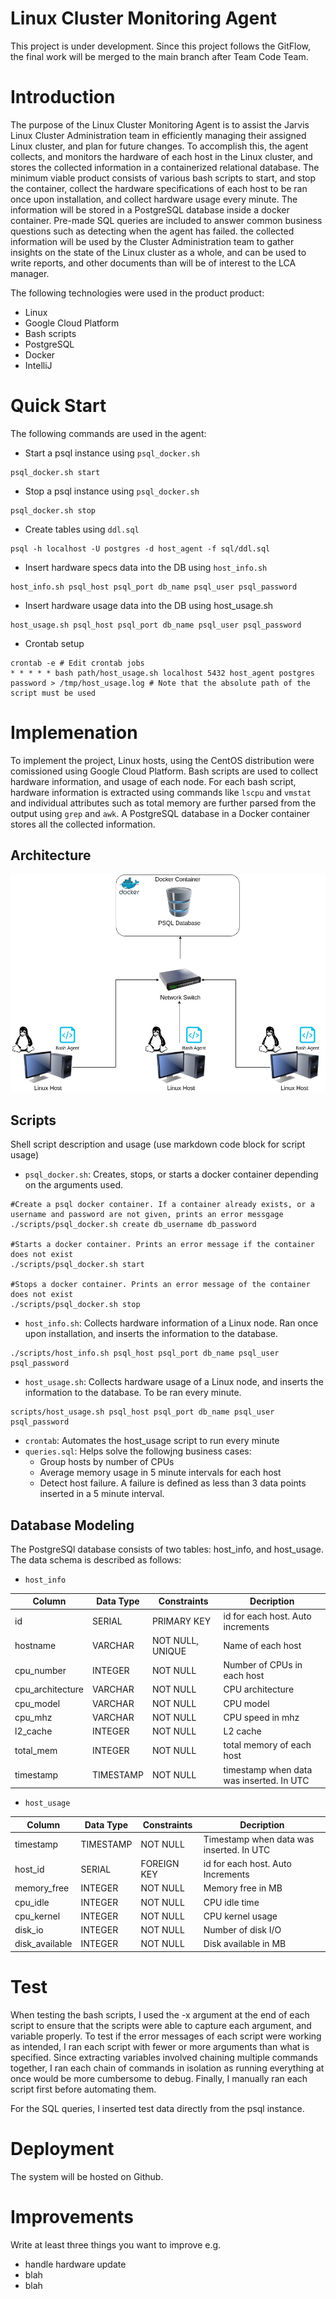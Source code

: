 # Linux Cluster Monitoring Agent
This project is under development. Since this project follows the GitFlow, the final work will be merged to the main branch after Team Code Team.

# Introduction
The purpose of the Linux Cluster Monitoring Agent is to assist the Jarvis Linux Cluster Administration team in efficiently managing their assigned Linux cluster, and plan for future changes. To accomplish this, the agent collects, and monitors the hardware of each host in the Linux cluster, and stores the collected information in a containerized relational database. The minimum viable product consists of various bash scripts to start, and stop the container, collect the hardware specifications of each host to be ran once upon installation, and collect hardware usage every minute. The information will be stored in a PostgreSQL database inside a docker container. Pre-made SQL queries are included to answer common business questions such as detecting when the agent has failed. the collected information will be used by the Cluster Administration team to gather insights on the state of the Linux cluster as a whole, and can be used to write reports, and other documents than will be of interest to the LCA manager.

The following technologies were used in the product product:
- Linux 
- Google Cloud Platform 
- Bash scripts 
- PostgreSQL 
- Docker 
- IntelliJ 


# Quick Start
The following commands are used in the agent:
- Start a psql instance using `psql_docker.sh`
```
psql_docker.sh start
```
- Stop a psql instance using `psql_docker.sh`
```
psql_docker.sh stop
```
- Create tables using `ddl.sql`
```
psql -h localhost -U postgres -d host_agent -f sql/ddl.sql
```
- Insert hardware specs data into the DB using `host_info.sh`
```
host_info.sh psql_host psql_port db_name psql_user psql_password
```
- Insert hardware usage data into the DB using host_usage.sh
```
host_usage.sh psql_host psql_port db_name psql_user psql_password
```
- Crontab setup
```
crontab -e # Edit crontab jobs
* * * * * bash path/host_usage.sh localhost 5432 host_agent postgres password > /tmp/host_usage.log # Note that the absolute path of the script must be used
```

# Implemenation
To implement the project, Linux hosts, using the CentOS distribution were comissioned using Google Cloud Platform. Bash scripts are used to collect hardware information, and usage of each node. For each bash script, hardware information is extracted using commands like `lscpu` and `vmstat` and individual attributes such as total memory are further parsed from the output using `grep` and `awk`. A PostgreSQL database in a Docker container stores all the collected information.
## Architecture
![System Architecture](assets/architecture.jpg)

## Scripts
Shell script description and usage (use markdown code block for script usage)
- `psql_docker.sh`: Creates, stops, or starts a docker container depending on the arguments used.
```
#Create a psql docker container. If a container already exists, or a username and password are not given, prints an error messgage
./scripts/psql_docker.sh create db_username db_password

#Starts a docker container. Prints an error message if the container does not exist
./scripts/psql_docker.sh start

#Stops a docker container. Prints an error message of the container does not exist
./scripts/psql_docker.sh stop

```
- `host_info.sh`: Collects hardware information of a Linux node. Ran once upon installation, and inserts the information to the database.
```
./scripts/host_info.sh psql_host psql_port db_name psql_user psql_password
```
- `host_usage.sh`: Collects hardware usage of a Linux node, and inserts the information to the database. To be ran every minute.
```
scripts/host_usage.sh psql_host psql_port db_name psql_user psql_password
```
- `crontab`: Automates the host_usage script to run every minute
- `queries.sql`: Helps solve the followjng business cases:
    - Group hosts by number of CPUs
    - Average memory usage in 5 minute intervals for each host
    - Detect host failure. A failure is defined as less than 3 data points inserted in a 5 minute interval.

## Database Modeling
The PostgreSQl database consists of two tables: host_info, and host_usage. The data schema is described as follows:
- `host_info`

| Column | Data Type | Constraints | Decription |
|----------|-----------|-------------|------------|
|id        |SERIAL     |PRIMARY KEY | id for each host. Auto increments |
|hostname  |VARCHAR    |NOT NULL, UNIQUE | Name of each host |
|cpu_number|INTEGER    |NOT NULL     | Number of CPUs in each host |
|cpu_architecture|VARCHAR|NOT NULL   | CPU architecture |
|cpu_model |VARCHAR    |NOT NULL     | CPU model  |
|cpu_mhz|VARCHAR       |NOT NULL     | CPU speed in mhz |
|l2_cache  |INTEGER    |NOT NULL     | L2 cache   |
|total_mem |INTEGER    |NOT NULL     | total memory of each host |
|timestamp |TIMESTAMP  |NOT NULL     | timestamp when data was inserted. In UTC |
- `host_usage`

| Column | Data Type | Constraints | Decription |
|----------|-----------|-------------|------------|
|timestamp |TIMESTAMP  |NOT NULL     |Timestamp when data was inserted. In UTC|
|host_id   |SERIAL     |FOREIGN KEY  | id for each host. Auto Increments |
|memory_free |INTEGER  |NOT NULL     | Memory free in MB |
|cpu_idle  |INTEGER    |NOT NULL     | CPU idle time |
|cpu_kernel|INTEGER    |NOT NULL     | CPU kernel usage |
|disk_io   |INTEGER    |NOT NULL     | Number of disk I/O |
|disk_available |INTEGER | NOT NULL  | Disk available in MB |

# Test
When testing the bash scripts, I used the -x argument at the end of each script to ensure that the scripts were able to capture each argument, and variable properly. To test if the error messages of each script were working as intended, I ran each script with fewer or more arguments than what is specified. Since extracting variables involved chaining multiple commands together, I ran each chain of commands in isolation as running everything at once would be more cumbersome to debug. Finally, I manually ran each script first before automating them.

For the SQL queries, I inserted test data directly from the psql instance.

# Deployment
The system will be hosted on Github. 

# Improvements
Write at least three things you want to improve 
e.g. 
- handle hardware update 
- blah
- blah
